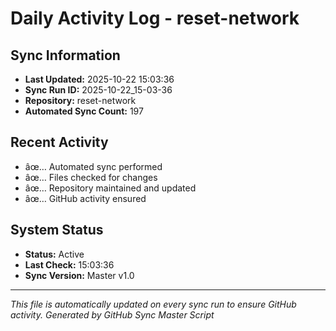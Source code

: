 ﻿# Daily Activity Log - reset-network

## Sync Information
- **Last Updated:** 2025-10-22 15:03:36
- **Sync Run ID:** 2025-10-22_15-03-36
- **Repository:** reset-network
- **Automated Sync Count:** 197

## Recent Activity
- âœ… Automated sync performed
- âœ… Files checked for changes
- âœ… Repository maintained and updated
- âœ… GitHub activity ensured

## System Status
- **Status:** Active
- **Last Check:** 15:03:36
- **Sync Version:** Master v1.0

---
*This file is automatically updated on every sync run to ensure GitHub activity.*
*Generated by GitHub Sync Master Script*
